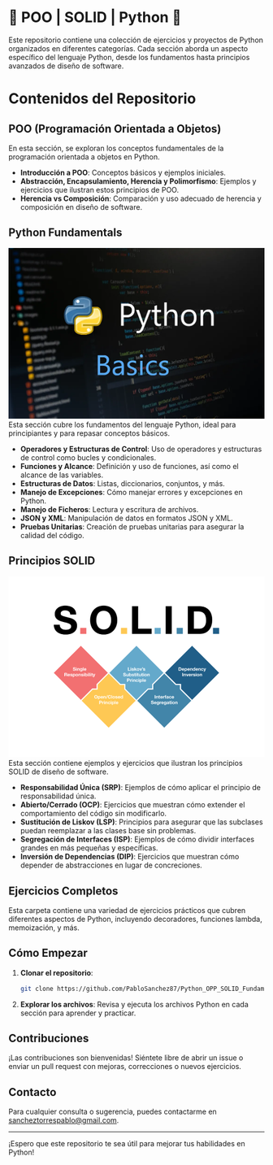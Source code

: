 # 🐍 POO | SOLID | Python 🐍

Este repositorio contiene una colección de ejercicios y proyectos de Python organizados en diferentes categorías. Cada sección aborda un aspecto específico del lenguaje Python, desde los fundamentos hasta principios avanzados de diseño de software.

# Contenidos del Repositorio
## POO (Programación Orientada a Objetos)
En esta sección, se exploran los conceptos fundamentales de la programación orientada a objetos en Python.

- **Introducción a POO**: Conceptos básicos y ejemplos iniciales.
- **Abstracción, Encapsulamiento, Herencia y Polimorfismo**: Ejemplos y ejercicios que ilustran estos principios de POO.
- **Herencia vs Composición**: Comparación y uso adecuado de herencia y composición en diseño de software.

## Python Fundamentals

![SOLID](resources/python_basics.webp)
Esta sección cubre los fundamentos del lenguaje Python, ideal para principiantes y para repasar conceptos básicos.

- **Operadores y Estructuras de Control**: Uso de operadores y estructuras de control como bucles y condicionales.
- **Funciones y Alcance**: Definición y uso de funciones, así como el alcance de las variables.
- **Estructuras de Datos**: Listas, diccionarios, conjuntos, y más.
- **Manejo de Excepciones**: Cómo manejar errores y excepciones en Python.
- **Manejo de Ficheros**: Lectura y escritura de archivos.
- **JSON y XML**: Manipulación de datos en formatos JSON y XML.
- **Pruebas Unitarias**: Creación de pruebas unitarias para asegurar la calidad del código.

## Principios SOLID
![SOLID](resources/solid.png)
Esta sección contiene ejemplos y ejercicios que ilustran los principios SOLID de diseño de software.

- **Responsabilidad Única (SRP)**: Ejemplos de cómo aplicar el principio de responsabilidad única.
- **Abierto/Cerrado (OCP)**: Ejercicios que muestran cómo extender el comportamiento del código sin modificarlo.
- **Sustitución de Liskov (LSP)**: Principios para asegurar que las subclases puedan reemplazar a las clases base sin problemas.
- **Segregación de Interfaces (ISP)**: Ejemplos de cómo dividir interfaces grandes en más pequeñas y específicas.
- **Inversión de Dependencias (DIP)**: Ejercicios que muestran cómo depender de abstracciones en lugar de concreciones.

## Ejercicios Completos
Esta carpeta contiene una variedad de ejercicios prácticos que cubren diferentes aspectos de Python, incluyendo decoradores, funciones lambda, memoización, y más.

## Cómo Empezar

1. **Clonar el repositorio**:
    ```bash
    git clone https://github.com/PabloSanchez87/Python_OPP_SOLID_Fundamentals.git
    ```

2. **Explorar los archivos**:
    Revisa y ejecuta los archivos Python en cada sección para aprender y practicar.

## Contribuciones

¡Las contribuciones son bienvenidas! Siéntete libre de abrir un issue o enviar un pull request con mejoras, correcciones o nuevos ejercicios.

## Contacto

Para cualquier consulta o sugerencia, puedes contactarme en [sancheztorrespablo@gmail.com](mailto:sancheztorrespablo@gmail.com).

---

¡Espero que este repositorio te sea útil para mejorar tus habilidades en Python!
